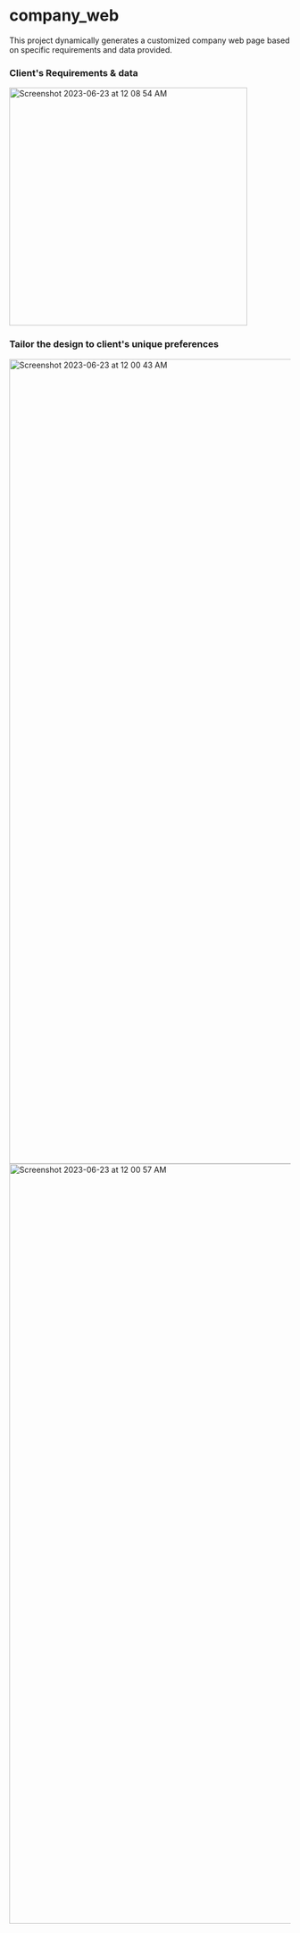 # company_web

This project dynamically generates a customized company web page based on specific requirements and data provided.

### Client's Requirements & data

<img width="426" alt="Screenshot 2023-06-23 at 12 08 54 AM" src="https://github.com/shusianlyu/invoices_generation/assets/79874042/04ed743d-6ce3-4a83-a88b-1eb239b5dd9f">

### Tailor the design to client's unique preferences

<img width="1440" alt="Screenshot 2023-06-23 at 12 00 43 AM" src="https://github.com/shusianlyu/invoices_generation/assets/79874042/77f85382-2d36-437c-89d9-228b53a17063">
<img width="1360" alt="Screenshot 2023-06-23 at 12 00 57 AM" src="https://github.com/shusianlyu/invoices_generation/assets/79874042/65f58316-bad0-4712-b445-f6501d30dbea">
